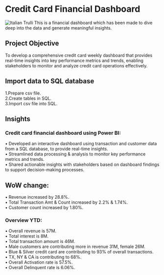 # Credit Card Financial Dashboard
<img src="https://www.bing.com/images/search?view=detailV2&ccid=7nRBcZnL&id=F0719B79C60C2D2D50A7F0C216A9A0DC31ADFFD6&thid=OIP.7nRBcZnLOgI6xQMEXuA3JAHaEH&mediaurl=https%3a%2f%2fwww.debt.com%2fwp-content%2fuploads%2f2014%2f05%2fCredit-Card-Visa-Master-Card.jpg" alt="Italian Trulli">
This is a financial dashboard which has been made to dive deep into the data and generate meaningful insights.

## Project Objective
To develop a comprehensive credit card weekly dashboard that provides real-time insights into key performance metrics and trends, enabling stakeholders to monitor and analyze credit card operations effectively.<br>

## Import data to SQL database
1.Prepare csv file.<br>
2.Create tables in SQL.<br>
3.Import csv file into SQL.<br>

## Insights<br>
### Credit card financial dashboard using Power BI:<br>
• Developed an interactive dashboard using transaction and customer data from a SQL database, to provide real-time insights.<br>
• Streamlined data processing & analysis to monitor key performance metrics and trends.<br>
• Shared actionable insights with stakeholders based on dashboard findings to support decision-making processes.<br>

## WoW change:<br>
• Revenue increased by 28.8%.<br>
• Total Transaction Amt & Count increased by 2.2% & 1.74%.<br>
• Customer count increased by 1.80%.<br>

### Overview YTD:<br>
•  Overall revenue is 57M.<br>
•  Total interest is 8M.<br>
•  Total transaction amount is 46M.<br>
•  Male customers are contributing more in revenue 31M, female 26M.<br>
•  Blue & Silver credit card are contributing to 93% of overall transactions.<br>
•  TX, NY & CA is contributing to 68%.<br>
•  Overall Activation rate is 57.5%.<br>
•  Overall Delinquent rate is 6.06%.<br>
